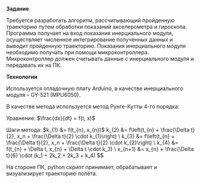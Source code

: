 **Задание**

Требуется разработать алгоритм, рассчитывающий пройденную траекторию путем обработки показаний акселерометра и гироскопа. Программа получает на вход показания инерциального модуля, осуществляет численное интегрирование полученных данных и выводит пройденную траекторию.
Показания инерциального модуля необходимо получать при помощи микроконтроллера. Микроконтроллер должен считывать данные с инерциального модуля и передавать их на ПК. 

**Технологии**

Используется отладочную плату Arduino, в качестве инерциального модуля – GY-521 (MPU6050).

В качестве метода используется метод Рунге-Кутты 4-го порядка:

Уравнение: $\frac{dx}{dt} = f(t, x)$

Шаги метода:
$k_{1} &= f(t_{n}, x_{n})$
k_{2} &= f\left(t_{n} + \frac{\Delta t}{2}, x_n + \frac{\Delta t}{2} \cdot k_{1}\right) \\
k_{3} &= f\left(t_{n} + \frac{\Delta t}{2}, x_n + \frac{\Delta t}{2} \cdot k_{2}\right) \\
k_{4} &= f(t_{n} + \Delta t, x_{n} + \Delta t \cdot k_3) \\
x_{n+1} &= x_{n} + \frac{\Delta t}{6} \cdot (k_1 + 2k_2 + 2k_3 + k_4)
$$

На стороне ПК, python скрипт принимает, обрабатывает и визуализирует траекторию полёта.
